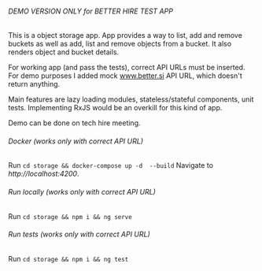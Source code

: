 ###### DEMO VERSION ONLY for BETTER HIRE TEST APP

This is a object storage app. App provides a way to list, add and remove buckets as well as add, list and remove objects from a bucket. It also renders object and bucket details.

For working app (and pass the tests), correct API URLs must be inserted. For demo purposes I added mock www.better.si API URL, which doesn't return anything.

Main features are lazy loading modules, stateless/stateful components, unit tests. Implementing RxJS would be an overkill for this kind of app.

Demo can be done on tech hire meeting.

###### Docker (works only with correct API URL)

Run `cd storage && docker-compose up -d  --build` Navigate to _http://localhost:4200_.

###### Run locally (works only with correct API URL)

Run `cd storage && npm i && ng serve`

###### Run tests (works only with correct API URL)

Run `cd storage && npm i && ng test`
